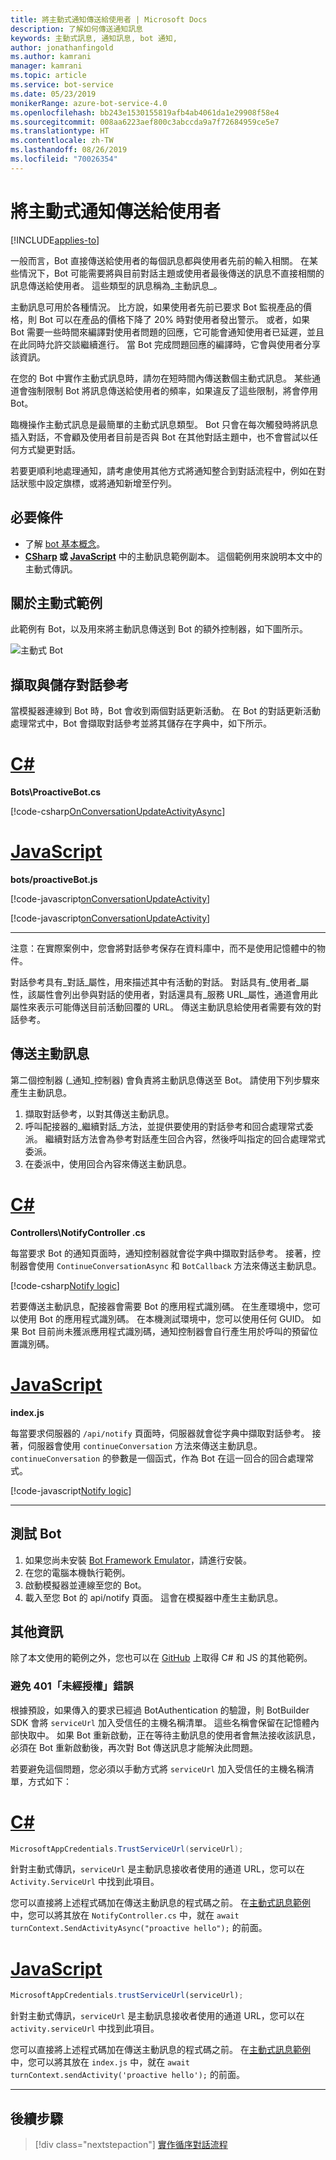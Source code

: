 ```yaml
---
title: 將主動式通知傳送給使用者 | Microsoft Docs
description: 了解如何傳送通知訊息
keywords: 主動式訊息, 通知訊息, bot 通知,
author: jonathanfingold
ms.author: kamrani
manager: kamrani
ms.topic: article
ms.service: bot-service
ms.date: 05/23/2019
monikerRange: azure-bot-service-4.0
ms.openlocfilehash: bb243e1530155819afb4ab4061da1e29908f58e4
ms.sourcegitcommit: 008aa6223aef800c3abccda9a7f72684959ce5e7
ms.translationtype: HT
ms.contentlocale: zh-TW
ms.lasthandoff: 08/26/2019
ms.locfileid: "70026354"
---
```

# <a name="send-proactive-notifications-to-users"></a>將主動式通知傳送給使用者

[!INCLUDE[applies-to](../includes/applies-to.md)]

一般而言，Bot 直接傳送給使用者的每個訊息都與使用者先前的輸入相關。
在某些情況下，Bot 可能需要將與目前對話主題或使用者最後傳送的訊息不直接相關的訊息傳送給使用者。 這些類型的訊息稱為_主動訊息_。

主動訊息可用於各種情況。 比方說，如果使用者先前已要求 Bot 監視產品的價格，則 Bot 可以在產品的價格下降了 20% 時對使用者發出警示。 或者，如果 Bot 需要一些時間來編譯對使用者問題的回應，它可能會通知使用者已延遲，並且在此同時允許交談繼續進行。 當 Bot 完成問題回應的編譯時，它會與使用者分享該資訊。

在您的 Bot 中實作主動式訊息時，請勿在短時間內傳送數個主動式訊息。 某些通道會強制限制 Bot 將訊息傳送給使用者的頻率，如果違反了這些限制，將會停用 Bot。

臨機操作主動式訊息是最簡單的主動式訊息類型。 Bot 只會在每次觸發時將訊息插入對話，不會顧及使用者目前是否與 Bot 在其他對話主題中，也不會嘗試以任何方式變更對話。

若要更順利地處理通知，請考慮使用其他方式將通知整合到對話流程中，例如在對話狀態中設定旗標，或將通知新增至佇列。

## <a name="prerequisites"></a>必要條件

- 了解 [bot 基本概念](bot-builder-basics.md)。
- **[CSharp](https://aka.ms/proactive-sample-cs) 或 [JavaScript](https://aka.ms/proactive-sample-js)** 中的主動訊息範例副本。 這個範例用來說明本文中的主動式傳訊。

## <a name="about-the-proactive-sample"></a>關於主動式範例

此範例有 Bot，以及用來將主動訊息傳送到 Bot 的額外控制器，如下圖所示。

![主動式 Bot](media/proactive-sample-bot.png)

## <a name="retrieve-and-store-conversation-reference"></a>擷取與儲存對話參考

當模擬器連線到 Bot 時，Bot 會收到兩個對話更新活動。 在 Bot 的對話更新活動處理常式中，Bot 會擷取對話參考並將其儲存在字典中，如下所示。

# <a name="ctabcsharp"></a>[C#](#tab/csharp)

**Bots\ProactiveBot.cs**

[!code-csharp[OnConversationUpdateActivityAsync](~/../botbuilder-samples/samples/csharp_dotnetcore/16.proactive-messages/Bots/ProactiveBot.cs?range=26-37&highlight=3-4,9)]

# <a name="javascripttabjavascript"></a>[JavaScript](#tab/javascript)

**bots/proactiveBot.js**

[!code-javascript[onConversationUpdateActivity](~/../botbuilder-samples/samples/javascript_nodejs/16.proactive-messages/bots/proactiveBot.js?range=13-17&highlight=2)]

[!code-javascript[onConversationUpdateActivity](~/../botbuilder-samples/samples/javascript_nodejs/16.proactive-messages/bots/proactiveBot.js?range=41-44&highlight=2-3)]

---

注意：在實際案例中，您會將對話參考保存在資料庫中，而不是使用記憶體中的物件。

對話參考具有_對話_屬性，用來描述其中有活動的對話。 對話具有_使用者_屬性，該屬性會列出參與對話的使用者，對話還具有_服務 URL_屬性，通道會用此屬性來表示可能傳送目前活動回覆的 URL。 傳送主動訊息給使用者需要有效的對話參考。

## <a name="send-proactive-message"></a>傳送主動訊息

第二個控制器 (_通知_控制器) 會負責將主動訊息傳送至 Bot。 請使用下列步驟來產生主動訊息。

1. 擷取對話參考，以對其傳送主動訊息。
1. 呼叫配接器的_繼續對話_方法，並提供要使用的對話參考和回合處理常式委派。 繼續對話方法會為參考對話產生回合內容，然後呼叫指定的回合處理常式委派。
1. 在委派中，使用回合內容來傳送主動訊息。

# <a name="ctabcsharp"></a>[C#](#tab/csharp)

**Controllers\NotifyController .cs**

每當要求 Bot 的通知頁面時，通知控制器就會從字典中擷取對話參考。
接著，控制器會使用 `ContinueConversationAsync` 和 `BotCallback` 方法來傳送主動訊息。

[!code-csharp[Notify logic](~/../botbuilder-samples/samples/csharp_dotnetcore/16.proactive-messages/Controllers/NotifyController.cs?range=17-60&highlight=28,40-43)]

若要傳送主動訊息，配接器會需要 Bot 的應用程式識別碼。 在生產環境中，您可以使用 Bot 的應用程式識別碼。 在本機測試環境中，您可以使用任何 GUID。 如果 Bot 目前尚未獲派應用程式識別碼，通知控制器會自行產生用於呼叫的預留位置識別碼。

# <a name="javascripttabjavascript"></a>[JavaScript](#tab/javascript)

**index.js**

每當要求伺服器的 `/api/notify` 頁面時，伺服器就會從字典中擷取對話參考。
接著，伺服器會使用 `continueConversation` 方法來傳送主動訊息。
`continueConversation` 的參數是一個函式，作為 Bot 在這一回合的回合處理常式。

[!code-javascript[Notify logic](~/../botbuilder-samples/samples/javascript_nodejs/16.proactive-messages/index.js?range=56-68&highlight=4-5)]

---

## <a name="test-your-bot"></a>測試 Bot

1. 如果您尚未安裝 [Bot Framework Emulator](https://aka.ms/bot-framework-emulator-readme)，請進行安裝。
1. 在您的電腦本機執行範例。
1. 啟動模擬器並連線至您的 Bot。
1. 載入至您 Bot 的 api/notify 頁面。 這會在模擬器中產生主動訊息。

## <a name="additional-information"></a>其他資訊

除了本文使用的範例之外，您也可以在 [GitHub](https://github.com/Microsoft/BotBuilder-Samples/) 上取得 C# 和 JS 的其他範例。

### <a name="avoiding-401-unauthorized-errors"></a>避免 401「未經授權」錯誤 

根據預設，如果傳入的要求已經過 BotAuthentication 的驗證，則 BotBuilder SDK 會將 `serviceUrl` 加入受信任的主機名稱清單。 這些名稱會保留在記憶體內部快取中。 如果 Bot 重新啟動，正在等待主動訊息的使用者會無法接收該訊息，必須在 Bot 重新啟動後，再次對 Bot 傳送訊息才能解決此問題。 

若要避免這個問題，您必須以手動方式將 `serviceUrl` 加入受信任的主機名稱清單，方式如下： 

# <a name="ctabcsharp"></a>[C#](#tab/csharp)

```csharp 
MicrosoftAppCredentials.TrustServiceUrl(serviceUrl); 
``` 

針對主動式傳訊，`serviceUrl` 是主動訊息接收者使用的通道 URL，您可以在 `Activity.ServiceUrl` 中找到此項目。 

您可以直接將上述程式碼加在傳送主動訊息的程式碼之前。 在[主動式訊息範例](https://github.com/microsoft/BotBuilder-Samples/tree/master/samples/csharp_dotnetcore/16.proactive-messages)中，您可以將其放在 `NotifyController.cs` 中，就在 `await turnContext.SendActivityAsync("proactive hello");` 的前面。

# <a name="javascripttabjavascript"></a>[JavaScript](#tab/javascript)

```js
MicrosoftAppCredentials.trustServiceUrl(serviceUrl);
```

針對主動式傳訊，`serviceUrl` 是主動訊息接收者使用的通道 URL，您可以在 `activity.serviceUrl` 中找到此項目。

您可以直接將上述程式碼加在傳送主動訊息的程式碼之前。 在[主動式訊息範例](https://github.com/microsoft/BotBuilder-Samples/tree/master/samples/javascript_nodejs/16.proactive-messages)中，您可以將其放在 `index.js` 中，就在 `await turnContext.sendActivity('proactive hello');` 的前面。

---

## <a name="next-steps"></a>後續步驟

> [!div class="nextstepaction"]
> [實作循序對話流程](bot-builder-dialog-manage-conversation-flow.md)
